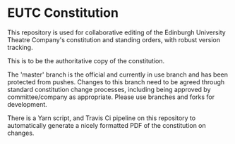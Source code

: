 # EUTC Constitution

This repository is used for collaborative editing of the Edinburgh
University Theatre Company's constitution and standing orders, with
robust version tracking.

This is to be the authoritative copy of the constitution.

The 'master' branch is the official and currently in use branch and
has been protected from pushes. Changes to this branch need to be agreed
through standard constitution change processes, including being approved
by committee/company as appropriate. Please use branches and forks for
development.

There is a Yarn script, and Travis Ci pipeline on this repository to
automatically generate a nicely formatted PDF of the constitution on
changes.